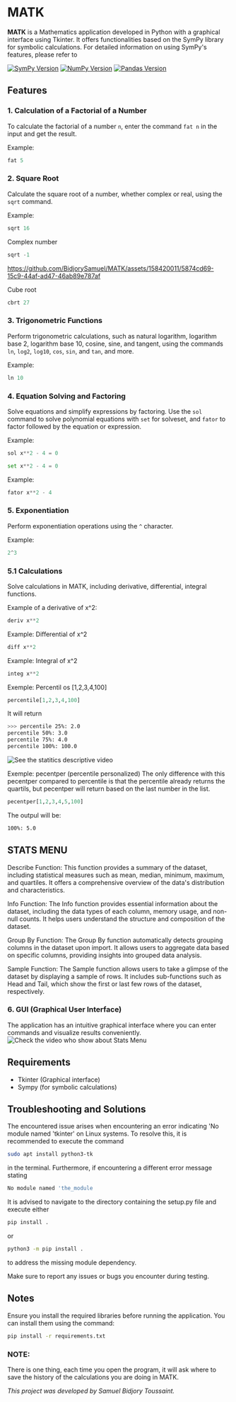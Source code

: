 # MATK

**MATK** is a Mathematics application developed in Python with a graphical interface using Tkinter. It offers functionalities based on the SymPy library for symbolic calculations. For detailed information on using SymPy's features, please refer to

[![SymPy Version](https://img.shields.io/badge/SymPy-1.12-green)](https://www.sympy.org/)
[![NumPy Version](https://img.shields.io/badge/NumPy-1.26-blue)](https://numpy.org/doc/stable/)
[![Pandas Version](https://img.shields.io/badge/Pandas-2.2.0-yellow)](https://pandas.pydata.org/docs/)



## Features

### 1. Calculation of a Factorial of a Number
To calculate the factorial of a number `n`, enter the command `fat n` in the input and get the result.

Example:
```python
fat 5
```

### 2. Square Root
Calculate the square root of a number, whether complex or real, using the `sqrt` command.

Example:
```python
sqrt 16
```
Complex number
```python
sqrt -1
```
https://github.com/BidjorySamuel/MATK/assets/158420011/5874cd69-15c9-44af-ad47-46ab89e787af

Cube root
```python
cbrt 27
```

### 3. Trigonometric Functions
Perform trigonometric calculations, such as natural logarithm, logarithm base 2, logarithm base 10, cosine, sine, and tangent, using the commands `ln`, `log2`, `log10`, `cos`, `sin`, and `tan`, and more.

Example:
```python
ln 10
```

### 4. Equation Solving and Factoring
Solve equations and simplify expressions by factoring. Use the `sol` command to solve polynomial equations with `set` for solveset, and `fator` to factor followed by the equation or expression.

Example:
```python
sol x**2 - 4 = 0
```
```python
set x**2 - 4 = 0
```
Example:
```python
fator x**2 - 4
```

### 5. Exponentiation
Perform exponentiation operations using the `^` character.

Example:
```python
2^3
```

### 5.1 Calculations
Solve calculations in MATK, including derivative, differential, integral functions.

Example of a derivative of x^2:
```python
deriv x**2 
```

Example: Differential of x^2
```python
diff x**2
```

Example: Integral of x^2
```python
integ x**2
```
Exemple: Percentil os [1,2,3,4,100]
```python
percentile[1,2,3,4,100]
```

It will return
```bash
>>> percentile 25%: 2.0
percentile 50%: 3.0
percentile 75%: 4.0
percentile 100%: 100.0
```
![See the statitics descriptive video](https://youtu.be/KeDp8Z6tpVo)


Exemple: pecentper (percentile personalized)
The only difference with this pecentper compared to
percentile is that the percentile already returns the quartils,
but pecentper will return based on the last number in the list.

```python
pecentper[1,2,3,4,5,100]
```
The outpul will be:
```bash
100%: 5.0
```

## STATS MENU
Describe Function: This function provides a summary of the dataset, including statistical measures such as mean, median, minimum, maximum, and quartiles. It offers a comprehensive overview of the data's distribution and characteristics.

Info Function: The Info function provides essential information about the dataset, including the data types of each column, memory usage, and non-null counts. It helps users understand the structure and composition of the dataset.

Group By Function: The Group By function automatically detects grouping columns in the dataset upon import. It allows users to aggregate data based on specific columns, providing insights into grouped data analysis.

Sample Function: The Sample function allows users to take a glimpse of the dataset by displaying a sample of rows. It includes sub-functions such as Head and Tail, which show the first or last few rows of the dataset, respectively.

### 6. GUI (Graphical User Interface)
The application has an intuitive graphical interface where you can enter commands and visualize results conveniently.
![Check the video who show about Stats Menu](https://youtu.be/OYjSN5FJio0)

## Requirements

- Tkinter (Graphical interface)
- Sympy (for symbolic calculations)

## Troubleshooting and Solutions

The encountered issue arises when encountering an error indicating 'No module named 'tkinter' on Linux systems. To resolve this, it is recommended to execute the command 
```bash
sudo apt install python3-tk
```
in the terminal. Furthermore, if encountering a different error message stating
```bash
No module named 'the_module
```
It is advised to navigate to the directory containing the setup.py file and execute either
```bash
pip install .
```
or
```bash
python3 -m pip install .
```
to address the missing module dependency.

Make sure to report any issues or bugs you encounter during testing.

## Notes
Ensure you install the required libraries before running the application. You can install them using the command:
```bash
pip install -r requirements.txt
```

### NOTE:
There is one thing, each time you open the program, it will ask where to save the history of the calculations you are doing in MATK.

*This project was developed by Samuel Bidjory Toussaint.*
